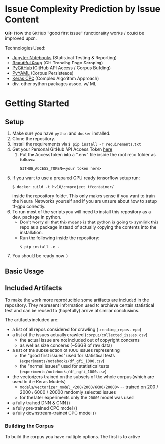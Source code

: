 # Issue Complexity Prediction by Issue Content
**OR:** How the GitHub "good first issue" functionality works / could be improved upon.

Technologies Used:
- [Jupyter Notebooks]() (Statistical Testing & Reporting)
- [Beautiful Soup]() (GH Trending Page Scraping)
- [PyGitHub]() (GitHub API Access / Corpus Building)
- [PyYAML]() (Corpus Persistence)
- [Keras CPC]() (Complex Algorithm Approach)
- div. other python packages assoc. w/ ML

# Getting Started
## Setup
1. Make sure you have `python` and `docker` installed.
1. Clone the repository.
1. Install the requirements via `$ pip install -r requirements.txt`
1. Get your Personal GitHub API Access Token [here]()
    1.  Put the AccessToken into a ".env" file inside the root repo folder
    as follows: 
        ```shell script
        GITHUB_ACCESS_TOKEN=<your token here>
        ```
1. If you want to use a prepared GPU ready tensorflow setup run:
    ```shell script
    $ docker build -t hv10/crmproject tfcontainer/
    ```
   inside the repository folder.
   This only makes sense if you want to train the Neural Networks yourself
   and if you are unsure about how to setup tf-gpu correctly.
1. To run most of the scripts you will need to install this repository as a dev. package in python.
   - Don't worry all that this means is that python is going to symlink this repo as a package 
   instead of actually copying the contents into the installation.
   - Run the following inside the repository:
        ```shell script
        $ pip install -e .
        ```
1. You should be ready now :)
   
   

## Basic Usage

## Included Artifacts

To make the work more reproducible some artifacts are included in the repository.
They represent information used to archieve certain statistical test and can be reused to (hopefully) arrive at similar 
conclusions.

The artifacts included are:
- a list of all repos considered for crawling (`trending_repos.repo`)
- a list of the issues actually crawled (`corpus/collected_issues.csv`)
    - the actual issue are not included out of copyright concerns
    - as well as size concerns (~56GB of raw data)
- a list of the subselection of 1000 issues representing
    - the "good first issues" used for statistical tests (`experiments/notebooks/df_gfi_1000.csv`)
    - the "normal issues" used for statistical tests (`experiments/notebooks/df_ngfi_1000.csv`)
- the vectorizers trained on the subsets of the whole corpus (which are used in the Keras Models)
    - `models/vectorizer_model_<200/2000/6000/20000>` -- trained on 200 / 2000 / 6000 / 20000 randomly selected issues
    - for the later experiments only the `20000` model was used
- a fully trained DNN & CNN (<!--TODO-->)
- a fully pre-trained CPC model (<!--TODO-->)
- a fully downstream-trained CPC model (<!--TODO-->)

### Building the Corpus

To build the corpus you have multiple options.
The first is to active